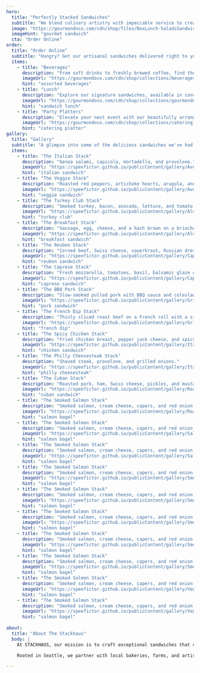 ```yaml
---
hero:
  title: "Perfectly Stacked Sandwiches"
  subtitle: "We blend culinary artistry with impeccable service to create extraordinary sandwiches."
  image: "https://gourmondoco.com/cdn/shop/files/BoxLunch-SaladsSandwichesSides-1.jpg?v=1751228474&width=2000"
  imageHint: "gourmet sandwich"
  cta: "Order Online"
order:
  title: "Order Online"
  subtitle: "Hungry? Get our artisanal sandwiches delivered right to your door."
  items:
    - title: "Beverages"
      description: "From soft drinks to freshly brewed coffee, find the perfect drink to accompany your meal."
      imageUrl: "https://gourmondoco.com/cdn/shop/collections/beverages-hero.png?v=1730144525&width=600"
      hint: "assorted beverages"
    - title: "Lunch"
      description: "Explore our signature sandwiches, available in convenient boxes or as impressive platters."
      imageUrl: "https://gourmondoco.com/cdn/shop/collections/gourmondo-box-entree_0420.jpg?v=1721341667&width=600"
      hint: "sandwich lunch"
    - title: "Party Platters"
      description: "Elevate your next event with our beautifully arranged platters, from charcuterie to artisan cheeses."
      imageUrl: "https://gourmondoco.com/cdn/shop/collections/catering_2_-_gourmondo_fb91a7f9-d431-4e15-871f-74dd91720d45.jpg?v=1730143735&width=600"
      hint: "catering platter"
gallery:
  title: "Gallery"
  subtitle: "A glimpse into some of the delicious sandwiches we've had the pleasure of creating."
  items:
    - title: "The Italian Stack"
      description: "Genoa salami, capicola, mortadella, and provolone."
      imageUrl: "https://speefictor.github.io/publicContent/gallery/AvocadoToastSandwich-withEgg-1.jpg"
      hint: "italian sandwich"
    - title: "The Veggie Stack"
      description: "Roasted red peppers, artichoke hearts, arugula, and hummus."
      imageUrl: "https://speefictor.github.io/publicContent/gallery/AvocadoToastSandwich-withEgg-2.jpg"
      hint: "veggie sandwich"
    - title: "The Turkey Club Stack"
      description: "Smoked turkey, bacon, avocado, lettuce, and tomato."
      imageUrl: "https://speefictor.github.io/publicContent/gallery/AlmondButter&BananaSandwich-1.jpg"
      hint: "turkey club"
    - title: "The Breakfast Stack"
      description: "Sausage, egg, cheese, and a hash brown on a brioche bun."
      imageUrl: "https://speefictor.github.io/publicContent/gallery/AlmondButter&BananaSandwich-2.jpg"
      hint: "breakfast sandwich"
    - title: "The Reuben Stack"
      description: "Corned beef, Swiss cheese, sauerkraut, Russian dressing on rye."
      imageUrl: "https://speefictor.github.io/publicContent/gallery/Caprese-1.jpg"
      hint: "reuben sandwich"
    - title: "The Caprese Stack"
      description: "Fresh mozzarella, tomatoes, basil, balsamic glaze on ciabatta."
      imageUrl: "https://speefictor.github.io/publicContent/gallery/Caprese-2.jpg"
      hint: "caprese sandwich"
    - title: "The BBQ Pork Stack"
      description: "Slow-smoked pulled pork with BBQ sauce and coleslaw."
      imageUrl: "https://speefictor.github.io/publicContent/gallery/GrilledChickenTeriyakiSandwich-1.jpg"
      hint: "pork sandwich"
    - title: "The French Dip Stack"
      description: "Thinly sliced roast beef on a French roll with a side of au jus."
      imageUrl: "https://speefictor.github.io/publicContent/gallery/GrilledChickenTeriyakiSandwich-2.jpg"
      hint: "french dip"
    - title: "The Spicy Chicken Stack"
      description: "Fried chicken breast, pepper jack cheese, and spicy slaw."
      imageUrl: "https://speefictor.github.io/publicContent/gallery/ItalianSandwich-1.jpg"
      hint: "chicken sandwich"
    - title: "The Philly Cheesesteak Stack"
      description: "Shaved steak, provolone, and grilled onions."
      imageUrl: "https://speefictor.github.io/publicContent/gallery/ItalianSandwich-2.jpg"
      hint: "philly cheesesteak"
    - title: "The Cuban Stack"
      description: "Roasted pork, ham, Swiss cheese, pickles, and mustard."
      imageUrl: "https://speefictor.github.io/publicContent/gallery/RoastBeefSandwich-1.jpg"
      hint: "cuban sandwich"
    - title: "The Smoked Salmon Stack"
      description: "Smoked salmon, cream cheese, capers, and red onion on a bagel."
      imageUrl: "https://speefictor.github.io/publicContent/gallery/RoastBeefSandwich-2.jpg"
      hint: "salmon bagel"
    - title: "The Smoked Salmon Stack"
      description: "Smoked salmon, cream cheese, capers, and red onion on a bagel."
      imageUrl: "https://speefictor.github.io/publicContent/gallery/SalmonSandwich-1.jpg"
      hint: "salmon bagel"
    - title: "The Smoked Salmon Stack"
      description: "Smoked salmon, cream cheese, capers, and red onion on a bagel."
      imageUrl: "https://speefictor.github.io/publicContent/gallery/SalmonSandwich-2.jpg"
      hint: "salmon bagel"
    - title: "The Smoked Salmon Stack"
      description: "Smoked salmon, cream cheese, capers, and red onion on a bagel."
      imageUrl: "https://speefictor.github.io/publicContent/gallery/SmokedTurkey-Pesto&CranberrySandwich-1.jpg"
      hint: "salmon bagel"
    - title: "The Smoked Salmon Stack"
      description: "Smoked salmon, cream cheese, capers, and red onion on a bagel."
      imageUrl: "https://speefictor.github.io/publicContent/gallery/SmokedTurkey-Pesto&CranberrySandwich-2.jpg"
      hint: "salmon bagel"
    - title: "The Smoked Salmon Stack"
      description: "Smoked salmon, cream cheese, capers, and red onion on a bagel."
      imageUrl: "https://speefictor.github.io/publicContent/gallery/Smorgas-1.jpeg"
      hint: "salmon bagel"
    - title: "The Smoked Salmon Stack"
      description: "Smoked salmon, cream cheese, capers, and red onion on a bagel."
      imageUrl: "https://speefictor.github.io/publicContent/gallery/Smorgas-2.png"
      hint: "salmon bagel"
    - title: "The Smoked Salmon Stack"
      description: "Smoked salmon, cream cheese, capers, and red onion on a bagel."
      imageUrl: "https://speefictor.github.io/publicContent/gallery/Smorgas-3.jpg"
      hint: "salmon bagel"
    - title: "The Smoked Salmon Stack"
      description: "Smoked salmon, cream cheese, capers, and red onion on a bagel."
      imageUrl: "https://speefictor.github.io/publicContent/gallery/VeggiesWrap-1.jpg"
      hint: "salmon bagel"
    - title: "The Smoked Salmon Stack"
      description: "Smoked salmon, cream cheese, capers, and red onion on a bagel."
      imageUrl: "https://speefictor.github.io/publicContent/gallery/VeggiesWrap-2.jpg"
      hint: "salmon bagel"
    
about:
  title: "About The Stackhaus"
  body: |
    At STACKHAUS, our mission is to craft exceptional sandwiches that celebrate the rich flavors and bounty of the Pacific Northwest.

    Rooted in Seattle, we partner with local bakeries, farms, and artisans to deliver fresh, high-quality ingredients in every bite. We are committed to supporting our community, promoting sustainability, and providing a deliciously local experience that nourishes both body and soul.

---
```

